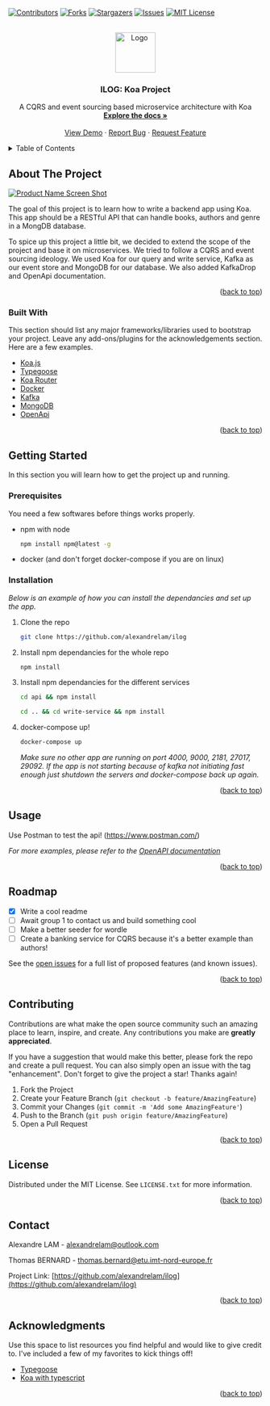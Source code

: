 <div id="top"></div>

[![Contributors][contributors-shield]][contributors-url]
[![Forks][forks-shield]][forks-url]
[![Stargazers][stars-shield]][stars-url]
[![Issues][issues-shield]][issues-url]
[![MIT License][license-shield]][license-url]

<!-- PROJECT LOGO -->
<br />
<div align="center">
  <a href="https://github.com/alexandrelam/ilog">
    <img src="https://user-images.githubusercontent.com/25727549/155026814-3c2421c2-099c-484e-aeba-fd0fc2c8d25c.png" alt="Logo" width="80" height="80">
  </a>

  <h3 align="center">ILOG: Koa Project</h3>

  <p align="center">
    A CQRS and event sourcing based microservice architecture with Koa
    <br />
    <a href="https://github.com/alexandrelam/ilog"><strong>Explore the docs »</strong></a>
    <br />
    <br />
    <a href="https://github.com/alexandrelam/ilog">View Demo</a>
    ·
    <a href="https://github.com/alexandrelam/ilog/issues">Report Bug</a>
    ·
    <a href="https://github.com/alexandrelam/ilog/issues">Request Feature</a>
  </p>
</div>

<!-- TABLE OF CONTENTS -->
<details>
  <summary>Table of Contents</summary>
  <ol>
    <li>
      <a href="#about-the-project">About The Project</a>
      <ul>
        <li><a href="#built-with">Built With</a></li>
      </ul>
    </li>
    <li>
      <a href="#getting-started">Getting Started</a>
      <ul>
        <li><a href="#prerequisites">Prerequisites</a></li>
        <li><a href="#installation">Installation</a></li>
      </ul>
    </li>
    <li><a href="#usage">Usage</a></li>
    <li><a href="#roadmap">Roadmap</a></li>
    <li><a href="#contributing">Contributing</a></li>
    <li><a href="#license">License</a></li>
    <li><a href="#contact">Contact</a></li>
    <li><a href="#acknowledgments">Acknowledgments</a></li>
  </ol>
</details>

<!-- ABOUT THE PROJECT -->

## About The Project

[![Product Name Screen Shot][product-screenshot]](https://user-images.githubusercontent.com/25727549/155735201-e93b111f-ef9f-4453-9515-38f1bf81a46c.png)

The goal of this project is to learn how to write a backend app using Koa. This app should be a RESTful API that can handle books, authors and genre in a MongDB database.

To spice up this project a little bit, we decided to extend the scope of the project and base it on microservices. We tried to follow a CQRS and event sourcing ideology. We used Koa for our query and write service, Kafka as our event store and MongoDB for our database. We also added KafkaDrop and OpenApi documentation.

<p align="right">(<a href="#top">back to top</a>)</p>

### Built With

This section should list any major frameworks/libraries used to bootstrap your project. Leave any add-ons/plugins for the acknowledgements section. Here are a few examples.

- [Koa.js](https://koajs.com/)
- [Typegoose](https://typegoose.github.io/typegoose/)
- [Koa Router](https://github.com/ZijianHe/koa-router)
- [Docker](https://www.docker.com/)
- [Kafka](https://kafka.apache.org/)
- [MongoDB](https://www.mongodb.com/)
- [OpenApi](https://swagger.io/)

<p align="right">(<a href="#top">back to top</a>)</p>

<!-- GETTING STARTED -->

## Getting Started

In this section you will learn how to get the project up and running.

### Prerequisites

You need a few softwares before things works properly.

- npm with node

  ```sh
  npm install npm@latest -g
  ```

- docker (and don't forget docker-compose if you are on linux)

### Installation

_Below is an example of how you can install the dependancies and set up the app._

1. Clone the repo
   ```sh
   git clone https://github.com/alexandrelam/ilog
   ```
2. Install npm dependancies for the whole repo
   ```sh
   npm install
   ```
3. Install npm dependancies for the different services
   ```sh
   cd api && npm install
   ```
   ```sh
   cd .. && cd write-service && npm install
   ```
4. docker-compose up!

   ```sh
   docker-compose up
   ```

   _Make sure no other app are running on port 4000, 9000, 2181, 27017, 29092._
   _If the app is not starting because of kafka not initiating fast enough just shutdown the servers and docker-compose back up again._

<p align="right">(<a href="#top">back to top</a>)</p>

<!-- USAGE EXAMPLES -->

## Usage

Use Postman to test the api! (https://www.postman.com/)

_For more examples, please refer to the [OpenAPI documentation](http://localhost:4000/docs)_

<p align="right">(<a href="#top">back to top</a>)</p>

<!-- ROADMAP -->

## Roadmap

- [x] Write a cool readme
- [ ] Await group 1 to contact us and build something cool
- [ ] Make a better seeder for wordle
- [ ] Create a banking service for CQRS because it's a better example than authors!

See the [open issues](https://github.com/alexandrelam/ilog/issues) for a full list of proposed features (and known issues).

<p align="right">(<a href="#top">back to top</a>)</p>

<!-- CONTRIBUTING -->

## Contributing

Contributions are what make the open source community such an amazing place to learn, inspire, and create. Any contributions you make are **greatly appreciated**.

If you have a suggestion that would make this better, please fork the repo and create a pull request. You can also simply open an issue with the tag "enhancement".
Don't forget to give the project a star! Thanks again!

1. Fork the Project
2. Create your Feature Branch (`git checkout -b feature/AmazingFeature`)
3. Commit your Changes (`git commit -m 'Add some AmazingFeature'`)
4. Push to the Branch (`git push origin feature/AmazingFeature`)
5. Open a Pull Request

<p align="right">(<a href="#top">back to top</a>)</p>

<!-- LICENSE -->

## License

Distributed under the MIT License. See `LICENSE.txt` for more information.

<p align="right">(<a href="#top">back to top</a>)</p>

<!-- CONTACT -->

## Contact

Alexandre LAM - alexandrelam@outlook.com

Thomas BERNARD - thomas.bernard@etu.imt-nord-europe.fr

Project Link: [https://github.com/alexandrelam/ilog](https://github.com/alexandrelam/ilog)

<p align="right">(<a href="#top">back to top</a>)</p>

<!-- ACKNOWLEDGMENTS -->

## Acknowledgments

Use this space to list resources you find helpful and would like to give credit to. I've included a few of my favorites to kick things off!

- [Typegoose](https://github.com/typegoose/typegoose)
- [Koa with typescript](https://medium.com/@masnun/typescript-with-koa-part-1-c4843f16a4ad)

<p align="right">(<a href="#top">back to top</a>)</p>

<!-- MARKDOWN LINKS & IMAGES -->
<!-- https://www.markdownguide.org/basic-syntax/#reference-style-links -->

[contributors-shield]: https://img.shields.io/github/contributors/alexandrelam/ilog.svg?style=for-the-badge
[contributors-url]: https://github.com/alexandrelam/ilog/graphs/contributors
[forks-shield]: https://img.shields.io/github/forks/alexandrelam/ilog.svg?style=for-the-badge
[forks-url]: https://github.com/alexandrelam/ilog/network/members
[stars-shield]: https://img.shields.io/github/stars/alexandrelam/ilog.svg?style=for-the-badge
[stars-url]: https://github.com/alexandrelam/ilog/stargazers
[issues-shield]: https://img.shields.io/github/issues/alexandrelam/ilog.svg?style=for-the-badge
[issues-url]: https://github.com/alexandrelam/ilog/issues
[license-shield]: https://img.shields.io/github/license/othneildrew/Best-README-Template.svg?style=for-the-badge
[license-url]: https://github.com/alexandrelam/ilog/blob/main/LICENSE
[product-screenshot]: https://user-images.githubusercontent.com/25727549/155735201-e93b111f-ef9f-4453-9515-38f1bf81a46c.png
